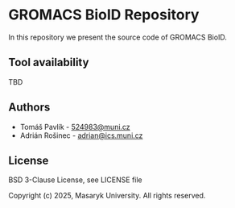 # GROMACS BioID Repository

In this repository we present the source code of GROMACS BioID.

## Tool availability

TBD

## Authors
- Tomáš Pavlík - 524983@muni.cz
- Adrián Rošinec - adrian@ics.muni.cz

## License
BSD 3-Clause License, see LICENSE file

Copyright (c) 2025, Masaryk University.
All rights reserved.
